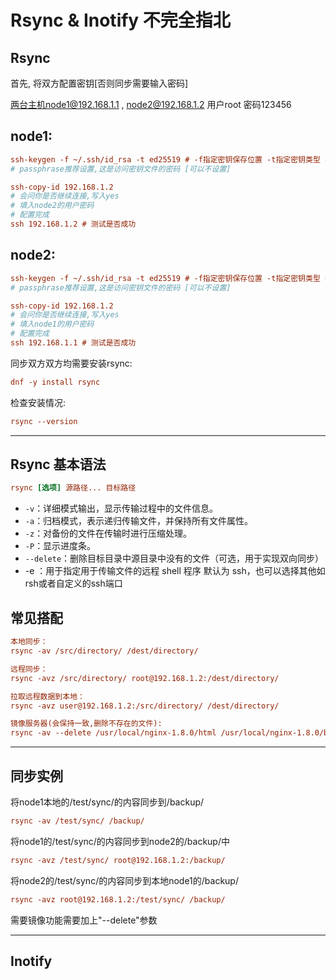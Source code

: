 # Rsync & Inotify 不完全指北

## Rsync

首先, 将双方配置密钥[否则同步需要输入密码]

两台主机node1@192.168.1.1 , node2@192.168.1.2 用户root 密码123456

## node1:

```ini
ssh-keygen -f ~/.ssh/id_rsa -t ed25519 # -f指定密钥保存位置 -t指定密钥类型 ed25519为推荐安全类型
# passphrase推荐设置,这是访问密钥文件的密码 [可以不设置]

ssh-copy-id 192.168.1.2
# 会问你是否继续连接,写入yes
# 填入node2的用户密码
# 配置完成
ssh 192.168.1.2 # 测试是否成功
```

## node2:

```ini
ssh-keygen -f ~/.ssh/id_rsa -t ed25519 # -f指定密钥保存位置 -t指定密钥类型 ed25519为推荐安全类型
# passphrase推荐设置,这是访问密钥文件的密码 [可以不设置]

ssh-copy-id 192.168.1.2
# 会问你是否继续连接,写入yes
# 填入node1的用户密码
# 配置完成
ssh 192.168.1.1 # 测试是否成功
```



同步双方双方均需要安装rsync:

```ini
dnf -y install rsync
```

检查安装情况:

```ini
rsync --version
```

------

## Rsync 基本语法

```ini
rsync [选项] 源路径... 目标路径
```

- `-v`：详细模式输出，显示传输过程中的文件信息。
- `-a`：归档模式，表示递归传输文件，并保持所有文件属性。
- `-z`：对备份的文件在传输时进行压缩处理。
- `-P`：显示进度条。
- `--delete`：删除目标目录中源目录中没有的文件（可选，用于实现双向同步）
- -e ：用于指定用于传输文件的远程 shell 程序  默认为 ssh，也可以选择其他如rsh或者自定义的ssh端口

## 常见搭配

```ini
本地同步：
rsync -av /src/directory/ /dest/directory/

远程同步：
rsync -avz /src/directory/ root@192.168.1.2:/dest/directory/

拉取远程数据到本地：
rsync -avz user@192.168.1.2:/src/directory/ /dest/directory/

镜像服务器(会保持一致,删除不存在的文件):
rsync -av --delete /usr/local/nginx-1.8.0/html /usr/local/nginx-1.8.0/backup/
```

------

## 同步实例

将node1本地的/test/sync/的内容同步到/backup/

```ini
rsync -av /test/sync/ /backup/
```

将node1的/test/sync/的内容同步到node2的/backup/中

```ini
rsync -avz /test/sync/ root@192.168.1.2:/backup/
```

将node2的/test/sync/的内容同步到本地node1的/backup/

```ini
rsync -avz root@192.168.1.2:/test/sync/ /backup/
```

需要镜像功能需要加上"--delete"参数

------

## Inotify

